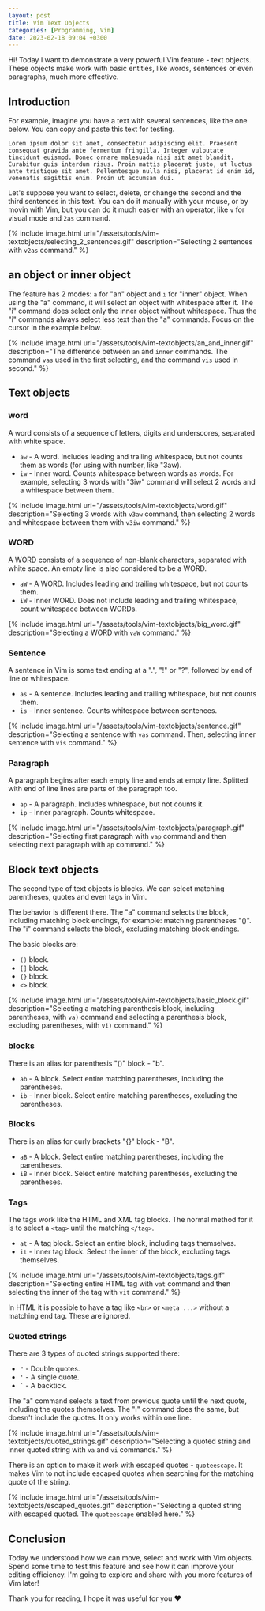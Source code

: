 ```yaml
---
layout: post
title: Vim Text Objects
categories: [Programming, Vim]
date: 2023-02-18 09:04 +0300
---
```


Hi! Today I want to demonstrate a very powerful Vim feature - text objects. These objects make work with basic entities, like words, sentences or even paragraphs, much more effective.

## Introduction

For example, imagine you have a text with several sentences, like the one below. You can copy and paste this text for testing.

```plaintext
Lorem ipsum dolor sit amet, consectetur adipiscing elit. Praesent consequat gravida ante fermentum fringilla. Integer vulputate tincidunt euismod. Donec ornare malesuada nisi sit amet blandit. Curabitur quis interdum risus. Proin mattis placerat justo, ut luctus ante tristique sit amet. Pellentesque nulla nisi, placerat id enim id, venenatis sagittis enim. Proin ut accumsan dui. 
```

Let's suppose you want to select, delete, or change the second and the third sentences in this text. You can do it manually with your mouse, or by movin with Vim, but you can do it much easier with an operator, like `v` for visual mode and `2as` command.

{%
    include image.html
    url="/assets/tools/vim-textobjects/selecting_2_sentences.gif"
    description="Selecting 2 sentences with `v2as` command."
%}

## an object or inner object

The feature has 2 modes: `a` for "an" object and `i` for "inner" object. When using the "a" command, it will select an object with whitespace after it. The "i" command does select only the inner object without whitespace. Thus the "i" commands always select less text than the "a" commands. Focus on the cursor in the example below.

{%
    include image.html
    url="/assets/tools/vim-textobjects/an_and_inner.gif"
    description="The difference between `an` and `inner` commands. The command `vas` used in the first selecting, and the command `vis` used in second."
%}

## Text objects

### word

A word consists of a sequence of letters, digits and underscores, separated with white space.

- `aw` - A word. Includes leading and trailing whitespace, but not counts them as words (for using with number, like "3aw).
- `iw` - Inner word. Counts whitespace between words as words. For example, selecting 3 words with "3iw" command will select 2 words and a whitespace between them.

{%
    include image.html
    url="/assets/tools/vim-textobjects/word.gif"
    description="Selecting 3 words with `v3aw` command, then selecting 2 words and whitespace between them with `v3iw` command."
%}

### WORD

A WORD consists of a sequence of non-blank characters, separated with white space.  An empty line is also considered to be a WORD.

- `aW` - A WORD. Includes leading and trailing whitespace, but not counts them.
- `iW` - Inner WORD. Does not include leading and trailing whitespace, count whitespace between WORDs.

{%
    include image.html
    url="/assets/tools/vim-textobjects/big_word.gif"
    description="Selecting a WORD with `vaW` command."
%}

### Sentence

A sentence in Vim is some text ending at a ".", "!" or "?", followed by end of line or whitespace.

- `as` - A sentence. Includes leading and trailing whitespace, but not counts them.
- `is` - Inner sentence. Counts whitespace between sentences.

{%
    include image.html
    url="/assets/tools/vim-textobjects/sentence.gif"
    description="Selecting a sentence with `vas` command. Then, selecting inner sentence with `vis` command."
%}

### Paragraph

A paragraph begins after each empty line and ends at empty line. Splitted with end of line lines are parts of the paragraph too.

- `ap` - A paragraph. Includes whitespace, but not counts it.
- `ip` - Inner paragraph. Counts whitespace.

{%
    include image.html
    url="/assets/tools/vim-textobjects/paragraph.gif"
    description="Selecting first paragraph with `vap` command and then selecting next paragraph with `ap` command."
%}

## Block text objects

The second type of text objects is blocks. We can select matching parentheses, quotes and even tags in Vim. 

The behavior is different there. The "a" command selects the block, including matching block endings, for example: matching parentheses "()". The "i" command selects the block, excluding matching block endings. 

The basic blocks are:

- `()` block.
- `[]` block.
- `{}` block.
- `<>` block.

{%
    include image.html
    url="/assets/tools/vim-textobjects/basic_block.gif"
    description="Selecting a matching parenthesis block, including parentheses, with `va)` command and selecting a parenthesis block, excluding parentheses, with `vi)` command."
%}

### blocks

There is an alias for parenthesis "()" block - "b".

- `ab` - A block. Select entire matching parentheses, including the parentheses.
- `ib` - Inner block. Select entire matching parentheses, excluding the parentheses.

### Blocks

There is an alias for curly brackets "{}" block - "B".

- `aB` - A block. Select entire matching parentheses, including the parentheses.
- `iB` - Inner block. Select entire matching parentheses, excluding the parentheses.

### Tags

The tags work like the HTML and XML tag blocks. The normal method for it is to select a `<tag>` until the matching `</tag>`.

- `at` - A tag block. Select an entire block, including tags themselves.
- `it` - Inner tag block. Select the inner of the block, excluding tags themselves.

{%
    include image.html
    url="/assets/tools/vim-textobjects/tags.gif"
    description="Selecting entire HTML tag with `vat` command and then selecting the inner of the tag with `vit` command."
%}

In HTML it is possible to have a tag like `<br>` or `<meta ...>` without a matching end tag. These are ignored.

### Quoted strings

There are 3 types of quoted strings supported there:

- `"` - Double quotes.
- `'` - A single quote.
- ``` ` ``` - A backtick.

The "a" command selects a text from previous quote until the next quote, including the quotes themselves. The "i" command does the same, but doesn't include the quotes. It only works within one line.

{%
    include image.html
    url="/assets/tools/vim-textobjects/quoted_strings.gif"
    description="Selecting a quoted string and inner quoted string with `va` and `vi` commands."
%}

There is an option to make it work with escaped quotes - `quoteescape`. It makes Vim to not include escaped quotes when searching for the matching quote of the string.

{%
    include image.html
    url="/assets/tools/vim-textobjects/escaped_quotes.gif"
    description="Selecting a quoted string with escaped quoted. The `quoteescape` enabled here."
%}

## Conclusion

Today we understood how we can move, select and work with Vim objects. Spend some time to test this feature and see how it can improve your editing efficiency. I'm going to explore and share with you more features of Vim later!

Thank you for reading, I hope it was useful for you ❤️
